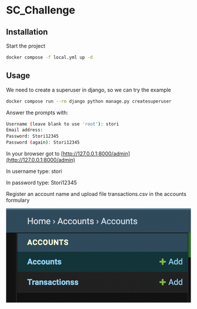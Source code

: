 # SC_Challenge


## Installation

Start the project

```bash
docker compose -f local.yml up -d
```

## Usage

We need to create a superuser in django, so we can try the example
```bash
docker compose run --rm django python manage.py createsuperuser
```

Answer the prompts with:

```bash
Username (leave blank to use 'root'): stori
Email address: 
Password: Stori12345
Password (again): Stori12345
```

In your browser got to [http://127.0.0.1:8000/admin](http://127.0.0.1:8000/admin)

In username type: stori

In password type: Stori12345

Register an account name and upload file transactions.csv in the accounts formulary

![alt text](https://github.com/juliocefe/sc_challenge/blob/main/accounts.png?raw=true)



    
